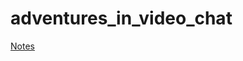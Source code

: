 # adventures_in_video_chat



[Notes](https://docs.google.com/document/d/1lbLOlqVEiXH73_k9RAhEa6OuNnIFHjJixLyGKolbjKg/edit?usp=sharing)
